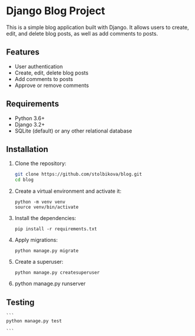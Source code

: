# Django Blog Project

This is a simple blog application built with Django. It allows users to create, edit, and delete blog posts, as well as add comments to posts.

## Features

- User authentication
- Create, edit, delete blog posts
- Add comments to posts
- Approve or remove comments

## Requirements

- Python 3.6+
- Django 3.2+
- SQLite (default) or any other relational database

## Installation

1. Clone the repository:
   ```bash
   git clone https://github.com/stolbikova/blog.git
   cd blog
   ```
2. Create a virtual environment and activate it:
   ```
   python -m venv venv
   source venv/bin/activate
   ```
3. Install the dependencies:

   ```
   pip install -r requirements.txt
   ```

4. Apply migrations:

   ```
   python manage.py migrate
   ```

5. Create a superuser:

   ```
   python manage.py createsuperuser

   ```

6. python manage.py runserver

## Testing

    ```
    python manage.py test

    ```
